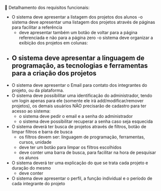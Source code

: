 🔦 Detalhamento dos requisitos funcionais:
 - O sistema deve apresentar a listagem dos projetos dos alunos
     -o sistema deve apresentar uma listagem dos projetos através de páginas para facilitar a referência
     - deve apresentar também um botão de voltar para a página referenciada e não para a página zero
     -⁠o sistema deve organizar a exibição dos projetos em colunas:
 - O sistema deve apresentar a linguagem de programação, as tecnologias e ferramentas para a criação dos projetos
    -
 - O sistema deve apresentar o Email para contato dos integrantes do projeto, ou da plataforma.
 - O sistema deve possibilitar uma identificação do administrador, tendo um login apenas para ele (somente ele irá add/modificar/remover projetos), os demais usuários NÃO precisarão de cadastro para ter acesso ao sistema:
     - o sistema deve pedir o email e a senha do administrador 
     - o sistema deve possibilitar recuperar a senha caso seja esquecida 
 - O sistema deverá ter busca de projetos através de filtros, botão de limpar filtros e barra de busca
     - os filtros devem ser: linguagem de programação, ferramentas, cursos, unidade
     - deve ter um botão para limpar os filtros escolhidos
     - deve conter uma barra de busca, para facilitar na hora de pesquisar os alunos
 - O sistema deverá ter uma explicação do que se trata cada projeto e duração do mesmo
     - deve conter   
 - O sistema deve apresentar o perfil, a função individual e o período de cada integrante do projeto

